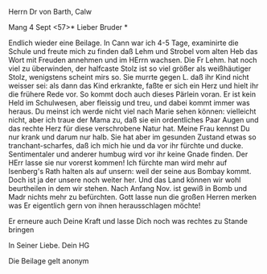 Herrn Dr von Barth, Calw

 Mang 4 Sept <57>*
Lieber Bruder <Barth>*

Endlich wieder eine Beilage. In Cann war ich 4-5 Tage, examinirte die Schule und freute mich zu finden daß Lehm und Strobel vom alten Heb das Wort mit Freuden annehmen und im HErrn wachsen. Die Fr Lehm. hat noch viel zu überwinden, der halfcaste Stolz ist so viel größer als weißhäutiger Stolz, wenigstens scheint mirs so. Sie murrte gegen L. daß ihr Kind nicht weisser sei: als dann das Kind erkrankte, faßte er sich ein Herz und hielt ihr die frühere Rede vor. So kommt doch auch dieses Pärlein voran. Er ist kein Held im Schulwesen, aber fleissig und treu, und dabei kommt immer was heraus. 
Du meinst ich werde nicht viel nach Marie sehen können: vielleicht nicht, aber ich traue der Mama zu, daß sie ein ordentliches Paar Augen und das rechte Herz für diese verschrobene Natur hat. Meine Frau kennst Du nur krank und darum nur halb. Sie hat aber im gesunden Zustand etwas so tranchant-scharfes, daß ich mich hie und da vor ihr fürchte und ducke. Sentimentaler und anderer humbug wird vor ihr keine Gnade finden. Der HErr lasse sie nur vorerst kommen! Ich fürchte man wird mehr auf Isenberg's Rath halten als auf unsern: weil der seine aus Bombay kommt. Doch ist ja der unsere noch weiter her. Und das Land können wir wohl beurtheilen in dem wir stehen. Nach Anfang Nov. ist gewiß in Bomb und Madr nichts mehr zu befürchten. 
Gott lasse nun die großen Herren merken was Er eigentlich gern von ihnen herausschlagen möchte!

Er erneure auch Deine Kraft und lasse Dich noch was rechtes zu Stande bringen

 In Seiner Liebe.
 Dein HG

Die Beilage gelt anonym


